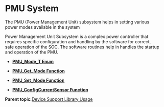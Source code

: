 # PMU System

The PMU \(Power Management Unit\) subsystem helps in setting various power modes available in the system

Power Management Unit Subsystem is a complex power controller that requires specific configuration and handling by the software for correct, safe operation of the SOC. The software routines help in handles the startup and operation of the PMU.

-   **[PMU\_Mode\_T Enum](GUID-B5DC2BA6-61E5-4CF6-B9E9-C5D669141F71.md)**  

-   **[PMU\_Get\_Mode Function](GUID-27985E91-E0D2-4FA3-8BF8-BA82656F9C77.md)**  

-   **[PMU\_Set\_Mode Function](GUID-8793536C-F38F-43EA-A057-DE3BA9715EB9.md)**  

-   **[PMU\_ConfigCurrentSensor Function](GUID-B7BACAEC-0E3B-473A-8B3D-346E615C76C2.md)**  


**Parent topic:**[Device Support Library Usage](GUID-F94F11C2-B9C2-46CA-873A-7F3BA47C12F9.md)

